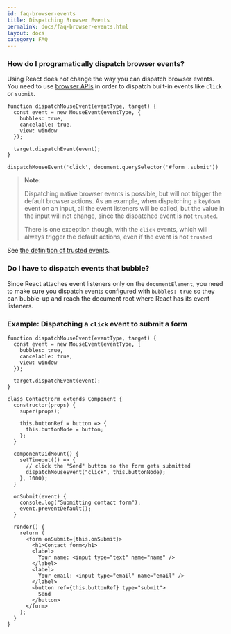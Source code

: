 ```yaml
---
id: faq-browser-events
title: Dispatching Browser Events
permalink: docs/faq-browser-events.html
layout: docs
category: FAQ
---
```


### How do I programatically dispatch browser events?

Using React does not change the way you can dispatch browser events. You need to use [browser APIs](https://developer.mozilla.org/en-US/docs/Web/API/EventTarget/dispatchEvent) in order to dispatch built-in events like `click` or `submit`.

```js{8}
function dispatchMouseEvent(eventType, target) {
  const event = new MouseEvent(eventType, {
    bubbles: true,
    cancelable: true,
    view: window
  });

  target.dispatchEvent(event);
}

dispatchMouseEvent('click', document.querySelector('#form .submit'))
```

>**Note:**
>
>Dispatching native browser events is possible, but will not trigger the default browser actions. As an example, when dispatching a `keydown` event on an input, all the event listeners will be called, but the value in the input will not change, since the dispatched event is not `trusted`.
>
>There is one exception though, with the `click` events, which will always trigger the default actions, even if the event is not `trusted`

See [the definition of trusted events](https://w3c.github.io/uievents/#trusted-events).

### Do I have to dispatch events that bubble?

Since React attaches event listeners only on the `documentElement`, you need to make sure you dispatch events configured with `bubbles: true` so they can bubble-up and reach the document root where React has its event listeners.

### Example: Dispatching a `click` event to submit a form

```jsx{3,8,23}
function dispatchMouseEvent(eventType, target) {
  const event = new MouseEvent(eventType, {
    bubbles: true,
    cancelable: true,
    view: window
  });

  target.dispatchEvent(event);
}

class ContactForm extends Component {
  constructor(props) {
    super(props);

    this.buttonRef = button => {
      this.buttonNode = button;
    };
  }

  componentDidMount() {
    setTimeout(() => {
      // click the "Send" button so the form gets submitted
      dispatchMouseEvent("click", this.buttonNode);
    }, 1000);
  }

  onSubmit(event) {
    console.log("Submitting contact form");
    event.preventDefault();
  }

  render() {
    return (
      <form onSubmit={this.onSubmit}>
        <h1>Contact form</h1>
        <label>
          Your name: <input type="text" name="name" />
        </label>
        <label>
          Your email: <input type="email" name="email" />
        </label>
        <button ref={this.buttonRef} type="submit">
          Send
        </button>
      </form>
    );
  }
}
```